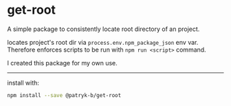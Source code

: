 # get-root

A simple package to consistently locate root directory of an project.

locates project's root dir via `process.env.npm_package_json` env var. Therefore enforces scripts to be run with `npm run <script>` command.

I created this package for my own use.

---

install with:

```sh
npm install --save @patryk-b/get-root
```
